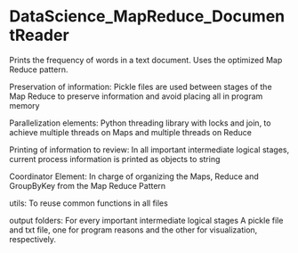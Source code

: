 # DataScience_MapReduce_DocumentReader
Prints the frequency of words in a text document.
Uses the optimized Map Reduce pattern.

Preservation of information:
Pickle files are used between stages of the Map Reduce to preserve
information and avoid placing all in program memory

Parallelization elements:
Python threading library with locks and join, to achieve multiple
threads on Maps and multiple threads on Reduce

Printing of information to review:
In all important intermediate logical stages, current process
information is printed as objects to string

Coordinator Element:
In charge of organizing the Maps, Reduce and GroupByKey from the Map Reduce Pattern

utils:
To reuse common functions in all files

output folders:
For every important intermediate logical stages
A pickle file and txt file, one for program reasons and the other for 
visualization, respectively.








